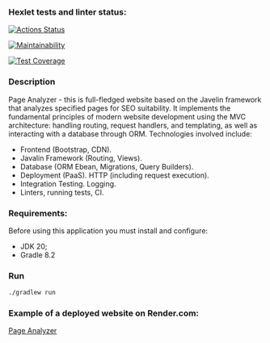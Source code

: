 ### Hexlet tests and linter status:
[![Actions Status](https://github.com/Konstantin-GIT/java-project-72/workflows/hexlet-check/badge.svg)](https://github.com/Konstantin-GIT/java-project-72/actions)

[![Maintainability](https://api.codeclimate.com/v1/badges/c290b110be47475b7b0d/maintainability)](https://codeclimate.com/github/Konstantin-GIT/java-project-72/maintainability)

[![Test Coverage](https://api.codeclimate.com/v1/badges/c290b110be47475b7b0d/test_coverage)](https://codeclimate.com/github/Konstantin-GIT/java-project-72/test_coverage)

### Description
Page Analyzer - this is full-fledged website based on the Javelin framework that analyzes specified pages for SEO suitability. It implements the fundamental principles of modern website development using the MVC architecture: handling routing, request handlers, and templating, as well as interacting with a database through ORM.
Technologies involved include: 
- Frontend (Bootstrap, CDN).
- Javalin Framework (Routing, Views). 
- Database (ORM Ebean, Migrations, Query Builders). 
- Deployment (PaaS). HTTP (including request execution). 
- Integration Testing. Logging.
- Linters, running tests, CI.

### Requirements:
Before using this application you must install and configure:
- JDK 20;
- Gradle 8.2

### Run
```bash
./gradlew run
```

### Example of a deployed website on Render.com:
<a href="https://deploy-java-priject-72-project4.onrender.com">Page Analyzer</a>



